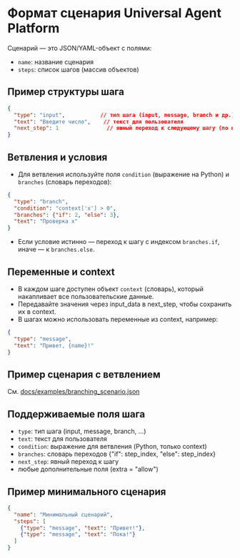 # Формат сценария Universal Agent Platform

Сценарий — это JSON/YAML-объект с полями:
- `name`: название сценария
- `steps`: список шагов (массив объектов)

## Пример структуры шага
```json
{
  "type": "input",           // тип шага (input, message, branch и др.)
  "text": "Введите число",    // текст для пользователя
  "next_step": 1               // явный переход к следующему шагу (по индексу)
}
```

## Ветвления и условия
- Для ветвления используйте поля `condition` (выражение на Python) и `branches` (словарь переходов):
```json
{
  "type": "branch",
  "condition": "context['x'] > 0",
  "branches": {"if": 2, "else": 3},
  "text": "Проверка x"
}
```
- Если условие истинно — переход к шагу с индексом `branches.if`, иначе — к `branches.else`.

## Переменные и context
- В каждом шаге доступен объект `context` (словарь), который накапливает все пользовательские данные.
- Передавайте значения через input_data в next_step, чтобы сохранить их в context.
- В шагах можно использовать переменные из context, например:
```json
{
  "type": "message",
  "text": "Привет, {name}!"
}
```

## Пример сценария с ветвлением
См. [docs/examples/branching_scenario.json](branching_scenario.json)

## Поддерживаемые поля шага
- `type`: тип шага (input, message, branch, ...)
- `text`: текст для пользователя
- `condition`: выражение для ветвления (Python, только context)
- `branches`: словарь переходов {"if": step_index, "else": step_index}
- `next_step`: явный переход к шагу
- любые дополнительные поля (extra = "allow")

## Пример минимального сценария
```json
{
  "name": "Минимальный сценарий",
  "steps": [
    {"type": "message", "text": "Привет!"},
    {"type": "message", "text": "Пока!"}
  ]
}
``` 